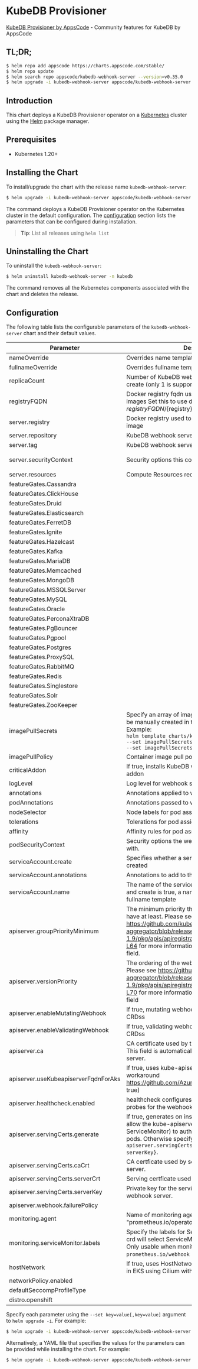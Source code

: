 # KubeDB Provisioner

[KubeDB Provisioner by AppsCode](https://github.com/kubedb) - Community features for KubeDB by AppsCode

## TL;DR;

```bash
$ helm repo add appscode https://charts.appscode.com/stable/
$ helm repo update
$ helm search repo appscode/kubedb-webhook-server --version=v0.35.0
$ helm upgrade -i kubedb-webhook-server appscode/kubedb-webhook-server -n kubedb --create-namespace --version=v0.35.0
```

## Introduction

This chart deploys a KubeDB Provisioner operator on a [Kubernetes](http://kubernetes.io) cluster using the [Helm](https://helm.sh) package manager.

## Prerequisites

- Kubernetes 1.20+

## Installing the Chart

To install/upgrade the chart with the release name `kubedb-webhook-server`:

```bash
$ helm upgrade -i kubedb-webhook-server appscode/kubedb-webhook-server -n kubedb --create-namespace --version=v0.35.0
```

The command deploys a KubeDB Provisioner operator on the Kubernetes cluster in the default configuration. The [configuration](#configuration) section lists the parameters that can be configured during installation.

> **Tip**: List all releases using `helm list`

## Uninstalling the Chart

To uninstall the `kubedb-webhook-server`:

```bash
$ helm uninstall kubedb-webhook-server -n kubedb
```

The command removes all the Kubernetes components associated with the chart and deletes the release.

## Configuration

The following table lists the configurable parameters of the `kubedb-webhook-server` chart and their default values.

|              Parameter               |                                                                                                                    Description                                                                                                                     |                                                                                            Default                                                                                             |
|--------------------------------------|----------------------------------------------------------------------------------------------------------------------------------------------------------------------------------------------------------------------------------------------------|------------------------------------------------------------------------------------------------------------------------------------------------------------------------------------------------|
| nameOverride                         | Overrides name template                                                                                                                                                                                                                            | <code>""</code>                                                                                                                                                                                |
| fullnameOverride                     | Overrides fullname template                                                                                                                                                                                                                        | <code>""</code>                                                                                                                                                                                |
| replicaCount                         | Number of KubeDB webhook server replicas to create (only 1 is supported)                                                                                                                                                                           | <code>1</code>                                                                                                                                                                                 |
| registryFQDN                         | Docker registry fqdn used to pull KubeDB related images Set this to use docker registry hosted at ${registryFQDN}/${registry}/${image}                                                                                                             | <code>ghcr.io</code>                                                                                                                                                                           |
| server.registry                      | Docker registry used to pull KubeDB webhook server image                                                                                                                                                                                           | <code>kubedb</code>                                                                                                                                                                            |
| server.repository                    | KubeDB webhook server container image                                                                                                                                                                                                              | <code>kubedb-webhook-server</code>                                                                                                                                                             |
| server.tag                           | KubeDB webhook server container image tag                                                                                                                                                                                                          | <code>""</code>                                                                                                                                                                                |
| server.securityContext               | Security options this container should run with                                                                                                                                                                                                    | <code>{"allowPrivilegeEscalation":false,"capabilities":{"drop":["ALL"]},"readOnlyRootFilesystem":true,"runAsNonRoot":true,"runAsUser":65534,"seccompProfile":{"type":"RuntimeDefault"}}</code> |
| server.resources                     | Compute Resources required by this container                                                                                                                                                                                                       | <code>{}</code>                                                                                                                                                                                |
| featureGates.Cassandra               |                                                                                                                                                                                                                                                    | <code>false</code>                                                                                                                                                                             |
| featureGates.ClickHouse              |                                                                                                                                                                                                                                                    | <code>false</code>                                                                                                                                                                             |
| featureGates.Druid                   |                                                                                                                                                                                                                                                    | <code>false</code>                                                                                                                                                                             |
| featureGates.Elasticsearch           |                                                                                                                                                                                                                                                    | <code>true</code>                                                                                                                                                                              |
| featureGates.FerretDB                |                                                                                                                                                                                                                                                    | <code>false</code>                                                                                                                                                                             |
| featureGates.Ignite                  |                                                                                                                                                                                                                                                    | <code>false</code>                                                                                                                                                                             |
| featureGates.Hazelcast               |                                                                                                                                                                                                                                                    | <code>false</code>                                                                                                                                                                             |
| featureGates.Kafka                   |                                                                                                                                                                                                                                                    | <code>true</code>                                                                                                                                                                              |
| featureGates.MariaDB                 |                                                                                                                                                                                                                                                    | <code>true</code>                                                                                                                                                                              |
| featureGates.Memcached               |                                                                                                                                                                                                                                                    | <code>false</code>                                                                                                                                                                             |
| featureGates.MongoDB                 |                                                                                                                                                                                                                                                    | <code>true</code>                                                                                                                                                                              |
| featureGates.MSSQLServer             |                                                                                                                                                                                                                                                    | <code>false</code>                                                                                                                                                                             |
| featureGates.MySQL                   |                                                                                                                                                                                                                                                    | <code>true</code>                                                                                                                                                                              |
| featureGates.Oracle                  |                                                                                                                                                                                                                                                    | <code>false</code>                                                                                                                                                                             |
| featureGates.PerconaXtraDB           |                                                                                                                                                                                                                                                    | <code>true</code>                                                                                                                                                                              |
| featureGates.PgBouncer               |                                                                                                                                                                                                                                                    | <code>false</code>                                                                                                                                                                             |
| featureGates.Pgpool                  |                                                                                                                                                                                                                                                    | <code>false</code>                                                                                                                                                                             |
| featureGates.Postgres                |                                                                                                                                                                                                                                                    | <code>true</code>                                                                                                                                                                              |
| featureGates.ProxySQL                |                                                                                                                                                                                                                                                    | <code>true</code>                                                                                                                                                                              |
| featureGates.RabbitMQ                |                                                                                                                                                                                                                                                    | <code>false</code>                                                                                                                                                                             |
| featureGates.Redis                   |                                                                                                                                                                                                                                                    | <code>true</code>                                                                                                                                                                              |
| featureGates.Singlestore             |                                                                                                                                                                                                                                                    | <code>false</code>                                                                                                                                                                             |
| featureGates.Solr                    |                                                                                                                                                                                                                                                    | <code>false</code>                                                                                                                                                                             |
| featureGates.ZooKeeper               |                                                                                                                                                                                                                                                    | <code>false</code>                                                                                                                                                                             |
| imagePullSecrets                     | Specify an array of imagePullSecrets. Secrets must be manually created in the namespace. <br> Example: <br> `helm template charts/kubedb-webhook-server \` <br> `--set imagePullSecrets[0].name=sec0 \` <br> `--set imagePullSecrets[1].name=sec1` | <code>[]</code>                                                                                                                                                                                |
| imagePullPolicy                      | Container image pull policy                                                                                                                                                                                                                        | <code>IfNotPresent</code>                                                                                                                                                                      |
| criticalAddon                        | If true, installs KubeDB webhook server as critical addon                                                                                                                                                                                          | <code>false</code>                                                                                                                                                                             |
| logLevel                             | Log level for webhook server                                                                                                                                                                                                                       | <code>3</code>                                                                                                                                                                                 |
| annotations                          | Annotations applied to webhook server deployment                                                                                                                                                                                                   | <code>{}</code>                                                                                                                                                                                |
| podAnnotations                       | Annotations passed to webhook server pod(s).                                                                                                                                                                                                       | <code>{}</code>                                                                                                                                                                                |
| nodeSelector                         | Node labels for pod assignment                                                                                                                                                                                                                     | <code>{"kubernetes.io/os":"linux"}</code>                                                                                                                                                      |
| tolerations                          | Tolerations for pod assignment                                                                                                                                                                                                                     | <code>[]</code>                                                                                                                                                                                |
| affinity                             | Affinity rules for pod assignment                                                                                                                                                                                                                  | <code>{}</code>                                                                                                                                                                                |
| podSecurityContext                   | Security options the webhook server pod should run with.                                                                                                                                                                                           | <code>{}</code>                                                                                                                                                                                |
| serviceAccount.create                | Specifies whether a service account should be created                                                                                                                                                                                              | <code>true</code>                                                                                                                                                                              |
| serviceAccount.annotations           | Annotations to add to the service account                                                                                                                                                                                                          | <code>{}</code>                                                                                                                                                                                |
| serviceAccount.name                  | The name of the service account to use. If not set and create is true, a name is generated using the fullname template                                                                                                                             | <code></code>                                                                                                                                                                                  |
| apiserver.groupPriorityMinimum       | The minimum priority the webhook api group should have at least. Please see https://github.com/kubernetes/kube-aggregator/blob/release-1.9/pkg/apis/apiregistration/v1beta1/types.go#L58-L64 for more information on proper values of this field.  | <code>10000</code>                                                                                                                                                                             |
| apiserver.versionPriority            | The ordering of the webhook api inside of the group. Please see https://github.com/kubernetes/kube-aggregator/blob/release-1.9/pkg/apis/apiregistration/v1beta1/types.go#L66-L70 for more information on proper values of this field               | <code>15</code>                                                                                                                                                                                |
| apiserver.enableMutatingWebhook      | If true, mutating webhook is configured for KubeDB CRDss                                                                                                                                                                                           | <code>true</code>                                                                                                                                                                              |
| apiserver.enableValidatingWebhook    | If true, validating webhook is configured for KubeDB CRDss                                                                                                                                                                                         | <code>true</code>                                                                                                                                                                              |
| apiserver.ca                         | CA certificate used by the Kubernetes api server. This field is automatically assigned by the webhook server.                                                                                                                                      | <code>not-ca-cert</code>                                                                                                                                                                       |
| apiserver.useKubeapiserverFqdnForAks | If true, uses kube-apiserver FQDN for AKS cluster to workaround https://github.com/Azure/AKS/issues/522 (default true)                                                                                                                             | <code>true</code>                                                                                                                                                                              |
| apiserver.healthcheck.enabled        | healthcheck configures the readiness and liveliness probes for the webhook server pod.                                                                                                                                                             | <code>false</code>                                                                                                                                                                             |
| apiserver.servingCerts.generate      | If true, generates on install/upgrade the certs that allow the kube-apiserver (and potentially ServiceMonitor) to authenticate webhook servers pods. Otherwise specify certs in `apiserver.servingCerts.{caCrt, serverCrt, serverKey}`.            | <code>true</code>                                                                                                                                                                              |
| apiserver.servingCerts.caCrt         | CA certficate used by serving certificate of webhook server.                                                                                                                                                                                       | <code>""</code>                                                                                                                                                                                |
| apiserver.servingCerts.serverCrt     | Serving certficate used by webhook server.                                                                                                                                                                                                         | <code>""</code>                                                                                                                                                                                |
| apiserver.servingCerts.serverKey     | Private key for the serving certificate used by webhook server.                                                                                                                                                                                    | <code>""</code>                                                                                                                                                                                |
| apiserver.webhook.failurePolicy      |                                                                                                                                                                                                                                                    | <code>Ignore</code>                                                                                                                                                                            |
| monitoring.agent                     | Name of monitoring agent (one of "prometheus.io", "prometheus.io/operator", "prometheus.io/builtin")                                                                                                                                               | <code>""</code>                                                                                                                                                                                |
| monitoring.serviceMonitor.labels     | Specify the labels for ServiceMonitor. Prometheus crd will select ServiceMonitor using these labels. Only usable when monitoring agent is `prometheus.io/webhook server`.                                                                          | <code>{"monitoring.appscode.com/prometheus":"auto"}</code>                                                                                                                                     |
| hostNetwork                          | If true, uses HostNetwork for pods. This is required in EKS using Cilium with VxLAN overlay                                                                                                                                                        | <code>false</code>                                                                                                                                                                             |
| networkPolicy.enabled                |                                                                                                                                                                                                                                                    | <code>false</code>                                                                                                                                                                             |
| defaultSeccompProfileType            |                                                                                                                                                                                                                                                    | <code>""</code>                                                                                                                                                                                |
| distro.openshift                     |                                                                                                                                                                                                                                                    | <code>false</code>                                                                                                                                                                             |


Specify each parameter using the `--set key=value[,key=value]` argument to `helm upgrade -i`. For example:

```bash
$ helm upgrade -i kubedb-webhook-server appscode/kubedb-webhook-server -n kubedb --create-namespace --version=v0.35.0 --set replicaCount=1
```

Alternatively, a YAML file that specifies the values for the parameters can be provided while
installing the chart. For example:

```bash
$ helm upgrade -i kubedb-webhook-server appscode/kubedb-webhook-server -n kubedb --create-namespace --version=v0.35.0 --values values.yaml
```
